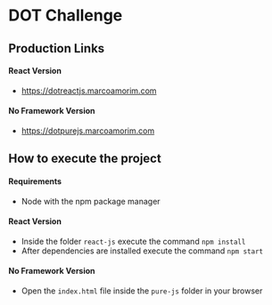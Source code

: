 # DOT Challenge

## Production Links

#### React Version

- https://dotreactjs.marcoamorim.com

#### No Framework Version

- https://dotpurejs.marcoamorim.com

## How to execute the project

#### Requirements

- Node with the npm package manager

#### React Version

- Inside the folder `react-js` execute the command `npm install`
- After dependencies are installed execute the command `npm start`

#### No Framework Version

- Open the `index.html` file inside the `pure-js` folder in your browser
